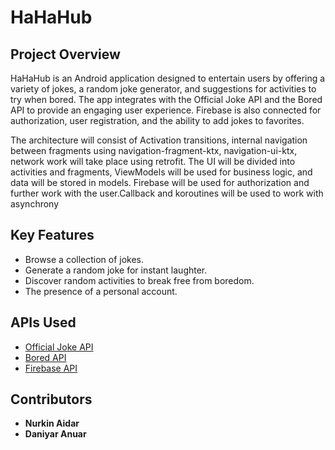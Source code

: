 # HaHaHub

## Project Overview
HaHaHub is an Android application designed to entertain users by offering a variety of jokes, a random joke generator, and suggestions for activities to try when bored. The app integrates with the Official Joke API and the Bored API to provide an engaging user experience. Firebase is also connected for authorization, user registration, and the ability to add jokes to favorites.

The architecture will consist of Activation transitions, internal navigation between fragments using navigation-fragment-ktx, navigation-ui-ktx, network work will take place using retrofit. The UI will be divided into activities and fragments, ViewModels will be used for business logic, and data will be stored in models. Firebase will be used for authorization and further work with the user.Callback and koroutines will be used to work with asynchrony

## Key Features
- Browse a collection of jokes.
- Generate a random joke for instant laughter.
- Discover random activities to break free from boredom.
- The presence of a personal account.

## APIs Used
- [Official Joke API](https://github.com/15Dkatz/official_joke_api)
- [Bored API](https://www.boredapi.com/)
- [Firebase API](https://firebase.google.com/docs/reference)

## Contributors
- **Nurkin Aidar**
- **Daniyar Anuar**

